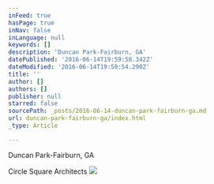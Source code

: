 ```yaml
---
inFeed: true
hasPage: true
inNav: false
inLanguage: null
keywords: []
description: 'Duncan Park-Fairburn, GA'
datePublished: '2016-06-14T19:59:58.342Z'
dateModified: '2016-06-14T19:59:54.290Z'
title: ''
author: []
authors: []
publisher: null
starred: false
sourcePath: _posts/2016-06-14-duncan-park-fairburn-ga.md
url: duncan-park-fairburn-ga/index.html
_type: Article

---
```

Duncan Park-Fairburn, GA

Circle Square Architects
![](https://the-grid-user-content.s3-us-west-2.amazonaws.com/c0d63c41-5fb3-4baa-ad3a-0743a0b166d5.jpg)